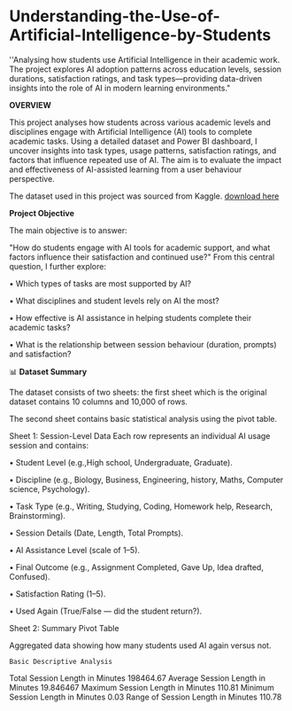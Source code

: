 # Understanding-the-Use-of-Artificial-Intelligence-by-Students
''Analysing how students use Artificial Intelligence in their academic work. The project explores AI adoption patterns across education levels, session durations, satisfaction ratings, and task types—providing data-driven insights into the role of AI in modern learning environments."

****OVERVIEW****

This project analyses how students across various academic levels and disciplines engage with Artificial Intelligence (AI) tools to complete academic tasks. Using a detailed dataset and Power BI dashboard, I uncover insights into task types, usage patterns, satisfaction ratings, and factors that influence repeated use of AI. The aim is to evaluate the impact and effectiveness of AI-assisted learning from a user behaviour perspective.

The dataset used in this project was sourced from Kaggle.
[download here](https://www.kaggle.com/datasets/ayeshasal89/ai-assistant-usage-in-student-life-synthetic)

****Project Objective****

The main objective is to answer:

"How do students engage with AI tools for academic support, and what factors influence their satisfaction and continued use?"
From this central question, I further explore:

•	Which types of tasks are most supported by AI?

•	What disciplines and student levels rely on AI the most?

•	How effective is AI assistance in helping students complete their academic tasks?

•	What is the relationship between session behaviour (duration, prompts) and satisfaction?

📊 **Dataset Summary**

The dataset consists of two sheets: the first sheet which is the original dataset contains 10 columns and 10,000 of rows. 

The second sheet contains basic statistical analysis using the pivot table.

Sheet 1: Session-Level Data
Each row represents an individual AI usage session and contains:

•	Student Level (e.g.,High school, Undergraduate, Graduate).

•	Discipline (e.g., Biology, Business, Engineering, history, Maths, Computer science, Psychology).

•	Task Type (e.g., Writing, Studying, Coding, Homework help, Research, Brainstorming).

•	Session Details (Date, Length, Total Prompts).

•	AI Assistance Level (scale of 1–5).

•	Final Outcome (e.g., Assignment Completed, Gave Up, Idea drafted, Confused).

•	Satisfaction Rating (1–5).

•	Used Again (True/False — did the student return?).

Sheet 2: Summary Pivot Table

Aggregated data showing how many students used AI again versus not.

	Basic Descriptive Analysis	
Total Session Length in Minutes 		198464.67
Average  Session Length in Minutes		19.846467
Maximum  Session Length in Minutes		110.81
Minimum  Session Length in Minutes		0.03
Range of  Session Length in Minutes		110.78



